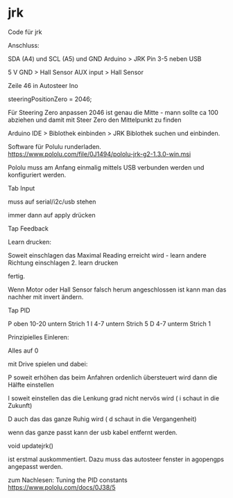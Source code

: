 # jrk
Code für jrk

Anschluss:

SDA (A4) und SCL (A5) und GND Arduino > JRK
Pin 3-5 neben USB

5 V GND > Hall Sensor
AUX input > Hall Sensor


Zeile 46 in Autosteer Ino 

steeringPositionZero = 2046;

Für Steering Zero anpassen 2046 ist genau die Mitte - mann sollte ca 100 abziehen und damit mit Steer Zero den Mittelpunkt zu finden


Arduino IDE > Biblothek einbinden > JRK Biblothek suchen und einbinden.

Software für Polulu runderladen.
https://www.pololu.com/file/0J1494/pololu-jrk-g2-1.3.0-win.msi

Pololu muss am Anfang einmalig mittels USB verbunden werden und konfiguriert werden.

Tab Input

muss auf serial/i2c/usb stehen

immer dann auf apply drücken

Tap Feedback

Learn drucken:

Soweit einschlagen das Maximal Reading erreicht wird - learn
andere Richtung einschlagen 2. learn drucken

fertig.

Wenn Motor oder Hall Sensor falsch herum angeschlossen ist kann man das nachher mit invert ändern.

Tap PID

P oben 10-20 untern Strich 1
I 4-7 untern Strich 5
D 4-7 unterm Strich 1

Prinzipielles Einleren:

Alles auf 0

mit Drive spielen und dabei:

P soweit erhöhen das beim Anfahren ordenlich übersteuert wird
dann die Hälfte einstellen

I soweit einstellen das die Lenkung grad nicht nervös wird ( i schaut in die Zukunft)

D auch das das ganze Ruhig wird  ( d schaut in die Vergangenheit)


wenn das ganze passt kann der usb kabel entfernt werden.


void updatejrk()

ist erstmal auskommentiert. Dazu muss das autosteer fenster in agopengps angepasst werden.

zum Nachlesen:
Tuning the PID constants
https://www.pololu.com/docs/0J38/5
